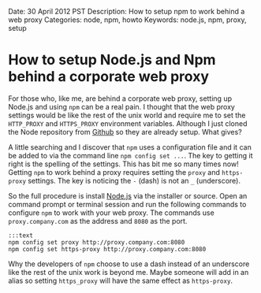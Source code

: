 Date: 30 April 2012 PST
Description: How to setup npm to work behind a web proxy
Categories: node, npm, howto
Keywords: node.js, npm, proxy, setup

# How to setup Node.js and Npm behind a corporate web proxy

For those who, like me, are behind a corporate web proxy, setting up Node.js and using `npm` can be a real pain. I thought that the web proxy settings would be like the rest of the unix world and require me to set the `HTTP_PROXY` and `HTTPS_PROXY` environment variables. Although I just cloned the Node repository from [Github](https://github.com/joyent/node) so they are already setup. What gives?

A little searching and I discover that `npm` uses a configuration file and it can be added to via the command line `npm config set ...`. The key to getting it right is the spelling of the settings. This has bit me so many times now! Getting `npm` to work behind a proxy requires setting the `proxy` and `https-proxy` settings. The key is noticing the `-` (dash) is not an `_` (underscore).

So the full procedure is install [Node.js](http://nodejs.com) via the installer or source.
Open an command prompt or terminal session and run the following commands to configure `npm` to work with your web proxy. The commands use `proxy.company.com` as the address and `8080` as the port.

    :::text
    npm config set proxy http://proxy.company.com:8080
    npm config set https-proxy http://proxy.company.com:8080

Why the developers of `npm` choose to use a dash instead of an underscore like the rest of the unix work is beyond me. Maybe someone will add in an alias so setting `https_proxy` will have the same effect as `https-proxy`.
